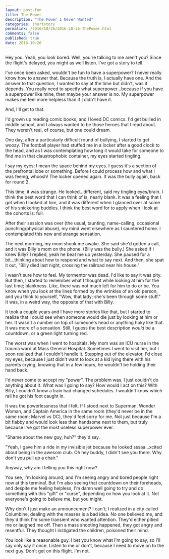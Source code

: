 ```yaml
---
layout: post-fun
title: The Power
description: "The Power I Never Wanted"
categories: shortstory
permalink: /2016/10/26/2016-10-26-ThePower.html
comments: false
published: true
date: 2016-10-26
---
```


Hey you. Yeah, you look bored. Well, you're talking to me aren't you? Since the flight's delayed, you might as well listen. I've got a story to tell.

I've once been asked, wouldn't be fun to have a superpower? I never really know how to answer that. Because the truth is, I actually have one. And the answer to that question, I wanted to say at the time but didn't, was it depends. You really need to specify what superpower...because if you have a superpower like mine, then maybe your answer is no. My superpower makes me feel more helpless than if I didn't have it.

And, I'll get to that.

I'd grown up reading comic books, and I loved DC comics. I'd get bullied in middle school, and I always wanted to be those heroes that I read about. They weren't real, of course, but one could dream. 

One day, after a particularly difficult round of bullying, I started to get woozy. The football player had stuffed me in a locker after a good clock to the head, and as I was contemplating how long it would take for someone to find me in that claustrophobic container, my eyes started tingling. 

I say my eyes; I mean the space behind my eyes. I guess it's a section of the prefrontal lobe or something. Before I could process how and what I was feeing, whoosh! The locker opened again. It was the bully again, back for round 2.

This time, it was strange. He looked...different, said my tingling eyes/brain. I think the best word that I can think of is, nearly blank. It was a feeling that I got when I looked at him, and it was different when I glanced over at some of his snickering buddies. I think the best word for to apply when I look at the cohorts is: full.

After their session was over (the usual, taunting, name-calling, occasional punching/physical abuse), my mind went elsewhere as I sauntered home. I contemplated this new and strange sensation. 

The next morning, my mom shook me awake. She said she'd gotten a call, and it was Billy's mom on the phone. (Billy was the bully.) She asked if I knew Billy? I replied, yeah he beat me up yesterday. She paused for a bit...thinking about how to respond and what to say next. And then, she spat it out, "Billy died last night, crossing the railroad near his house."

I wasn't sure how to feel. My tormentor was dead. I'd like to say it was pity. But then, I started to remember what I thought while looking at him for the last time; blankness. Like, there was not much left for him to do or be. You know when you look at the lines formed by the wrinkles of an old person, and you think to yourself, "Wow, that lady; she's been through some stuff." It was, in a weird way, the opposite of that with Billy. 

It took a couple years and I have more stories like that, but I started to realize that I could see when someone would die just by looking at him or her. It wasn't a number on top of someone's head or anything hoky like that. It was more of a sensation. Still, I guess the best description *would* be a countdown, or a green light turning red.

The worst was when I went to hospitals. My mom was an ICU nurse in the trauma ward at Mass General Hospital. Sometimes I went to visit her, but I soon realized that I couldn't handle it. Stepping out of the elevator, I'd close my eyes, because I just didn't want to look at a kid lying there with his parents crying, knowing that in a few hours, he wouldn't be holding their hand back.

I'd never come to accept my "power". The problem was, I just couldn't do anything about it. What was I going to say? How would I act on this? With Billy, I couldn't know a train had changed schedules. I wouldn't know which rail he got his foot caught in.

It was the powerlessness that I felt. If I stood next to Superman, Wonder Woman, and Captain America in the same room (they'd never be in the same room; Marvel vs DC), they'd feel sorry for me. Not just because I'm a bit flabby and would look less than handsome next to them, but truly because I've got the most useless superpower ever. 

"Shame about the new guy, huh?" they'd say. 

"Yeah, I gave him a ride in my invisible jet because he looked sssaa...xcited about being in the awesom club. Oh hey buddy, I didn't see you there. Why don't you pull up a chair."

Anyway, why am I telling you this right now?

You see, I'm looking around, and I'm seeing angry and bored people right now at this terminal. But I'm also seeing that countdown on their foreheads, and despite me feeling helpless, I'm damn well going to try and do something with this "gift" or "curse", depending on how you look at it. Not everyone's going to believe me, but you might. 

Why don't I just make an announcement? I can't; I realized in a city called Columbine, dealing with the masses is a bad idea. No one believed me, and they'd think I'm some transient who wanted attention. They'd either pitied me or laughed me off. Then a mass shooting happened, they got angry and resentful. They thought I instigated the children, poisoned their mind.

You look like a reasonable guy. I bet you know what I'm going to say, so I'll say only say it once. Listen to me or don't, because I need to move on to the next guy. Don't get on this flight. I'm not.
